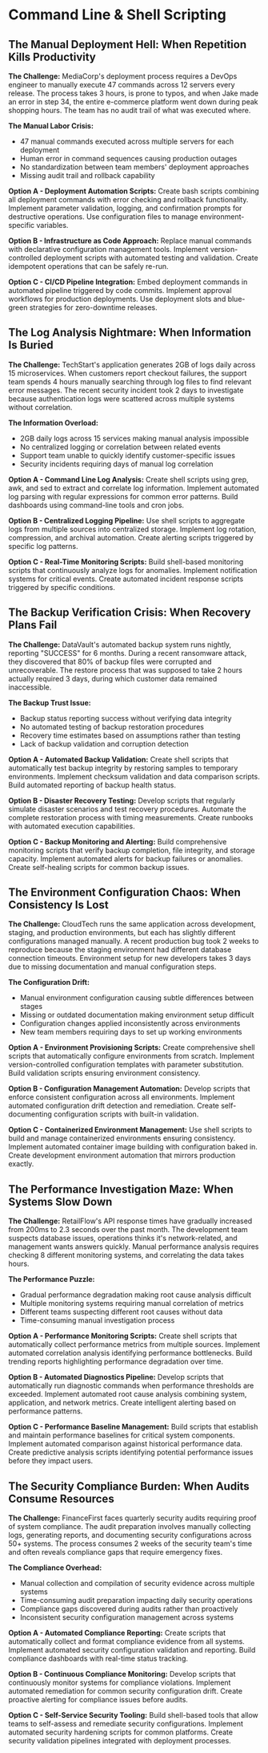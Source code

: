 # Command Line & Shell Scripting

## The Manual Deployment Hell: When Repetition Kills Productivity

**The Challenge:** MediaCorp's deployment process requires a DevOps engineer to manually execute 47 commands across 12 servers every release. The process takes 3 hours, is prone to typos, and when Jake made an error in step 34, the entire e-commerce platform went down during peak shopping hours. The team has no audit trail of what was executed where.

**The Manual Labor Crisis:**
- 47 manual commands executed across multiple servers for each deployment
- Human error in command sequences causing production outages
- No standardization between team members' deployment approaches
- Missing audit trail and rollback capability

**Option A - Deployment Automation Scripts:**
Create bash scripts combining all deployment commands with error checking and rollback functionality. Implement parameter validation, logging, and confirmation prompts for destructive operations. Use configuration files to manage environment-specific variables.

**Option B - Infrastructure as Code Approach:**
Replace manual commands with declarative configuration management tools. Implement version-controlled deployment scripts with automated testing and validation. Create idempotent operations that can be safely re-run.

**Option C - CI/CD Pipeline Integration:**
Embed deployment commands in automated pipeline triggered by code commits. Implement approval workflows for production deployments. Use deployment slots and blue-green strategies for zero-downtime releases.

## The Log Analysis Nightmare: When Information Is Buried

**The Challenge:** TechStart's application generates 2GB of logs daily across 15 microservices. When customers report checkout failures, the support team spends 4 hours manually searching through log files to find relevant error messages. The recent security incident took 2 days to investigate because authentication logs were scattered across multiple systems without correlation.

**The Information Overload:**
- 2GB daily logs across 15 services making manual analysis impossible
- No centralized logging or correlation between related events
- Support team unable to quickly identify customer-specific issues
- Security incidents requiring days of manual log correlation

**Option A - Command Line Log Analysis:**
Create shell scripts using grep, awk, and sed to extract and correlate log information. Implement automated log parsing with regular expressions for common error patterns. Build dashboards using command-line tools and cron jobs.

**Option B - Centralized Logging Pipeline:**
Use shell scripts to aggregate logs from multiple sources into centralized storage. Implement log rotation, compression, and archival automation. Create alerting scripts triggered by specific log patterns.

**Option C - Real-Time Monitoring Scripts:**
Build shell-based monitoring scripts that continuously analyze logs for anomalies. Implement notification systems for critical events. Create automated incident response scripts triggered by specific conditions.

## The Backup Verification Crisis: When Recovery Plans Fail

**The Challenge:** DataVault's automated backup system runs nightly, reporting "SUCCESS" for 6 months. During a recent ransomware attack, they discovered that 80% of backup files were corrupted and unrecoverable. The restore process that was supposed to take 2 hours actually required 3 days, during which customer data remained inaccessible.

**The Backup Trust Issue:**
- Backup status reporting success without verifying data integrity
- No automated testing of backup restoration procedures
- Recovery time estimates based on assumptions rather than testing
- Lack of backup validation and corruption detection

**Option A - Automated Backup Validation:**
Create shell scripts that automatically test backup integrity by restoring samples to temporary environments. Implement checksum validation and data comparison scripts. Build automated reporting of backup health status.

**Option B - Disaster Recovery Testing:**
Develop scripts that regularly simulate disaster scenarios and test recovery procedures. Automate the complete restoration process with timing measurements. Create runbooks with automated execution capabilities.

**Option C - Backup Monitoring and Alerting:**
Build comprehensive monitoring scripts that verify backup completion, file integrity, and storage capacity. Implement automated alerts for backup failures or anomalies. Create self-healing scripts for common backup issues.

## The Environment Configuration Chaos: When Consistency Is Lost

**The Challenge:** CloudTech runs the same application across development, staging, and production environments, but each has slightly different configurations managed manually. A recent production bug took 2 weeks to reproduce because the staging environment had different database connection timeouts. Environment setup for new developers takes 3 days due to missing documentation and manual configuration steps.

**The Configuration Drift:**
- Manual environment configuration causing subtle differences between stages
- Missing or outdated documentation making environment setup difficult
- Configuration changes applied inconsistently across environments
- New team members requiring days to set up working environments

**Option A - Environment Provisioning Scripts:**
Create comprehensive shell scripts that automatically configure environments from scratch. Implement version-controlled configuration templates with parameter substitution. Build validation scripts ensuring environment consistency.

**Option B - Configuration Management Automation:**
Develop scripts that enforce consistent configuration across all environments. Implement automated configuration drift detection and remediation. Create self-documenting configuration scripts with built-in validation.

**Option C - Containerized Environment Management:**
Use shell scripts to build and manage containerized environments ensuring consistency. Implement automated container image building with configuration baked in. Create development environment automation that mirrors production exactly.

## The Performance Investigation Maze: When Systems Slow Down

**The Challenge:** RetailFlow's API response times have gradually increased from 200ms to 2.3 seconds over the past month. The development team suspects database issues, operations thinks it's network-related, and management wants answers quickly. Manual performance analysis requires checking 8 different monitoring systems, and correlating the data takes hours.

**The Performance Puzzle:**
- Gradual performance degradation making root cause analysis difficult
- Multiple monitoring systems requiring manual correlation of metrics
- Different teams suspecting different root causes without data
- Time-consuming manual investigation process

**Option A - Performance Monitoring Scripts:**
Create shell scripts that automatically collect performance metrics from multiple sources. Implement automated correlation analysis identifying performance bottlenecks. Build trending reports highlighting performance degradation over time.

**Option B - Automated Diagnostics Pipeline:**
Develop scripts that automatically run diagnostic commands when performance thresholds are exceeded. Implement automated root cause analysis combining system, application, and network metrics. Create intelligent alerting based on performance patterns.

**Option C - Performance Baseline Management:**
Build scripts that establish and maintain performance baselines for critical system components. Implement automated comparison against historical performance data. Create predictive analysis scripts identifying potential performance issues before they impact users.

## The Security Compliance Burden: When Audits Consume Resources

**The Challenge:** FinanceFirst faces quarterly security audits requiring proof of system compliance. The audit preparation involves manually collecting logs, generating reports, and documenting security configurations across 50+ systems. The process consumes 2 weeks of the security team's time and often reveals compliance gaps that require emergency fixes.

**The Compliance Overhead:**
- Manual collection and compilation of security evidence across multiple systems
- Time-consuming audit preparation impacting daily security operations
- Compliance gaps discovered during audits rather than proactively
- Inconsistent security configuration management across systems

**Option A - Automated Compliance Reporting:**
Create scripts that automatically collect and format compliance evidence from all systems. Implement automated security configuration validation and reporting. Build compliance dashboards with real-time status tracking.

**Option B - Continuous Compliance Monitoring:**
Develop scripts that continuously monitor systems for compliance violations. Implement automated remediation for common security configuration drift. Create proactive alerting for compliance issues before audits.

**Option C - Self-Service Security Tooling:**
Build shell-based tools that allow teams to self-assess and remediate security configurations. Implement automated security hardening scripts for common platforms. Create security validation pipelines integrated with deployment processes.